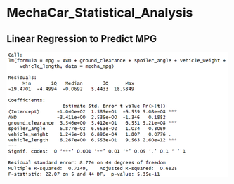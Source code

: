 # MechaCar_Statistical_Analysis
 
## Linear Regression to Predict MPG

![image](/images/linear_reg_mpg.png)